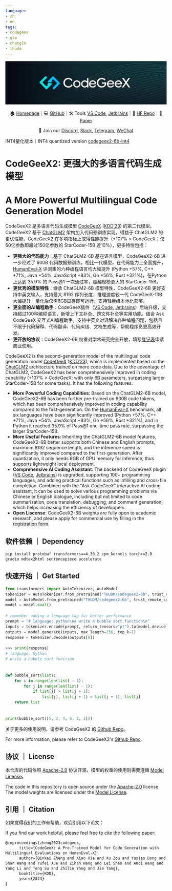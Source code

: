 ```yaml
---
language:
- zh
- en
tags:
- codegeex
- glm
- chatglm
- thudm
---
```


![](resources/codegeex_logo.png)

<p align="center">
    🏠 <a href="https://codegeex.cn" target="_blank">Homepage</a>｜💻 <a href="https://github.com/THUDM/CodeGeeX2" target="_blank">GitHub</a>｜🛠 Tools <a href="https://marketplace.visualstudio.com/items?itemName=aminer.codegeex" target="_blank">VS Code</a>, <a href="https://plugins.jetbrains.com/plugin/20587-codegeex" target="_blank">Jetbrains</a>｜🤗 <a href="https://huggingface.co/THUDM/codegeex2-6b" target="_blank">HF Repo</a>｜📄 <a href="https://arxiv.org/abs/2303.17568" target="_blank">Paper</a>
</p>

<p align="center">
    👋 Join our <a href="https://discord.gg/8gjHdkmAN6" target="_blank">Discord</a>, <a href="https://join.slack.com/t/codegeexworkspace/shared_invite/zt-1s118ffrp-mpKKhQD0tKBmzNZVCyEZLw" target="_blank">Slack</a>, <a href="https://t.me/+IipIayJ32B1jOTg1" target="_blank">Telegram</a>, <a href="https://github.com/THUDM/CodeGeeX2/blob/main/resources/wechat.md"target="_blank">WeChat</a>
</p>

INT4量化版本｜INT4 quantized version [codegeex2-6b-int4](https://huggingface.co/THUDM/codegeex2-6b-int4)

# CodeGeeX2: 更强大的多语言代码生成模型
# A More Powerful Multilingual Code Generation Model

CodeGeeX2 是多语言代码生成模型 [CodeGeeX](https://github.com/THUDM/CodeGeeX) ([KDD’23](https://arxiv.org/abs/2303.17568)) 的第二代模型。CodeGeeX2 基于 [ChatGLM2](https://github.com/THUDM/ChatGLM2-6B) 架构加入代码预训练实现，得益于 ChatGLM2 的更优性能，CodeGeeX2 在多项指标上取得性能提升（+107% > CodeGeeX；仅60亿参数即超过150亿参数的 StarCoder-15B 近10%），更多特性包括：

* **更强大的代码能力**：基于 ChatGLM2-6B 基座语言模型，CodeGeeX2-6B 进一步经过了 600B 代码数据预训练，相比一代模型，在代码能力上全面提升，[HumanEval-X](https://huggingface.co/datasets/THUDM/humaneval-x) 评测集的六种编程语言均大幅提升 (Python +57%, C++ +71%, Java +54%, JavaScript +83%, Go +56%, Rust +321\%)，在Python上达到 35.9\% 的 Pass@1 一次通过率，超越规模更大的 StarCoder-15B。
* **更优秀的模型特性**：继承 ChatGLM2-6B 模型特性，CodeGeeX2-6B 更好支持中英文输入，支持最大 8192 序列长度，推理速度较一代 CodeGeeX-13B 大幅提升，量化后仅需6GB显存即可运行，支持轻量级本地化部署。
* **更全面的AI编程助手**：CodeGeeX插件（[VS Code](https://marketplace.visualstudio.com/items?itemName=aminer.codegeex), [Jetbrains](https://plugins.jetbrains.com/plugin/20587-codegeex)）后端升级，支持超过100种编程语言，新增上下文补全、跨文件补全等实用功能。结合 Ask CodeGeeX 交互式AI编程助手，支持中英文对话解决各种编程问题，包括且不限于代码解释、代码翻译、代码纠错、文档生成等，帮助程序员更高效开发。
* **更开放的协议**：CodeGeeX2-6B 权重对学术研究完全开放，填写[登记表](https://open.bigmodel.cn/mla/form?mcode=CodeGeeX2-6B)申请商业使用。


CodeGeeX2 is the second-generation model of the multilingual code generation model [CodeGeeX](https://github.com/THUDM/CodeGeeX) ([KDD’23](https://arxiv.org/abs/2303.17568)), which is implemented based on the [ChatGLM2](https://github.com/THUDM/ChatGLM2-6B) architecture trained on more code data. Due to the advantage of ChatGLM2, CodeGeeX2 has been comprehensively improved in coding capability (+107% > CodeGeeX; with only 6B parameters, surpassing larger StarCoder-15B for some tasks). It has the following features:

* **More Powerful Coding Capabilities**: Based on the ChatGLM2-6B model, CodeGeeX2-6B has been further pre-trained on 600B code tokens, which has been comprehensively improved in coding capability compared to the first-generation. On the [HumanEval-X](https://huggingface.co/datasets/THUDM/humaneval-x) benchmark, all six languages have been significantly improved (Python +57%, C++ +71%, Java +54%, JavaScript +83%, Go +56%, Rust +321\%), and in Python it reached 35.9% of Pass@1 one-time pass rate, surpassing the larger StarCoder-15B.
* **More Useful Features**: Inheriting the ChatGLM2-6B model features, CodeGeeX2-6B better supports both Chinese and English prompts, maximum 8192 sequence length, and the inference speed is significantly improved compared to the first-generation. After quantization, it only needs 6GB of GPU memory for inference, thus supports lightweight local deployment.
* **Comprehensive AI Coding Assistant**: The backend of CodeGeeX plugin ([VS Code](https://marketplace.visualstudio.com/items?itemName=aminer.codegeex), [Jetbrains](https://plugins.jetbrains.com/plugin/20587-codegeex)) is upgraded, supporting 100+ programming languages, and adding practical functions such as infilling and cross-file completion. Combined with the "Ask CodeGeeX" interactive AI coding assistant, it can be used to solve various programming problems via Chinese or English dialogue, including but not limited to code summarization, code translation, debugging, and comment generation, which helps increasing the efficiency of developpers.
* **Open Liscense**: CodeGeeX2-6B weights are fully open to academic research, and please apply for commercial use by filling in the [registration form](https://open.bigmodel.cn/mla/form?mcode=CodeGeeX2-6B).


## 软件依赖 ｜ Dependency

```shell
pip install protobuf transformers==4.30.2 cpm_kernels torch>=2.0 gradio mdtex2html sentencepiece accelerate
```

## 快速开始 ｜ Get Started

```python
from transformers import AutoTokenizer, AutoModel
tokenizer = AutoTokenizer.from_pretrained("THUDM/codegeex2-6b", trust_remote_code=True)
model = AutoModel.from_pretrained("THUDM/codegeex2-6b", trust_remote_code=True, device='cuda')
model = model.eval()

# remember adding a language tag for better performance
prompt = "# language: python\n# write a bubble sort function\n"
inputs = tokenizer.encode(prompt, return_tensors="pt").to(model.device)
outputs = model.generate(inputs, max_length=256, top_k=1)
response = tokenizer.decode(outputs[0])

>>> print(response)
# language: python
# write a bubble sort function


def bubble_sort(list):
    for i in range(len(list) - 1):
        for j in range(len(list) - 1):
            if list[j] > list[j + 1]:
                list[j], list[j + 1] = list[j + 1], list[j]
    return list


print(bubble_sort([5, 2, 4, 6, 1, 3]))
```

关于更多的使用说明，请参考 CodeGeeX2 的 [Github Repo](https://github.com/THUDM/CodeGeeX2)。

For more information, please refer to CodeGeeX2's [Github Repo](https://github.com/THUDM/CodeGeeX2).

## 协议 ｜ License

本仓库的代码依照 [Apache-2.0](https://www.apache.org/licenses/LICENSE-2.0) 协议开源，模型的权重的使用则需要遵循 [Model License](MODEL_LICENSE)。

The code in this repository is open source under the [Apache-2.0](https://www.apache.org/licenses/LICENSE-2.0) license. The model weights are licensed under the [Model License](MODEL_LICENSE).

## 引用 ｜ Citation

如果觉得我们的工作有帮助，欢迎引用以下论文：

If you find our work helpful, please feel free to cite the following paper:

```
@inproceedings{zheng2023codegeex,
      title={CodeGeeX: A Pre-Trained Model for Code Generation with Multilingual Evaluations on HumanEval-X}, 
      author={Qinkai Zheng and Xiao Xia and Xu Zou and Yuxiao Dong and Shan Wang and Yufei Xue and Zihan Wang and Lei Shen and Andi Wang and Yang Li and Teng Su and Zhilin Yang and Jie Tang},
      booktitle={KDD},
      year={2023}
}
```
